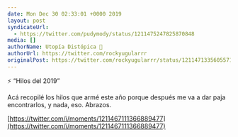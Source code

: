 ```yaml
---
date: Mon Dec 30 02:33:01 +0000 2019
layout: post
syndicateUrl:
  - https://twitter.com/pudymody/status/1211475247825870848
media: []
authorName: Utopía Distópica 💚
authorUrl: https://twitter.com/rockyugularrr
originalPost: https://twitter.com/rockyugularrr/status/1211471335605571585
---
```

⚡️ “Hilos del 2019”

Acá recopilé los hilos que armé este año porque después me va a dar paja encontrarlos, y nada, eso. Abrazos.

[https://twitter.com/i/moments/1211467111366889477](https://twitter.com/i/moments/1211467111366889477)

